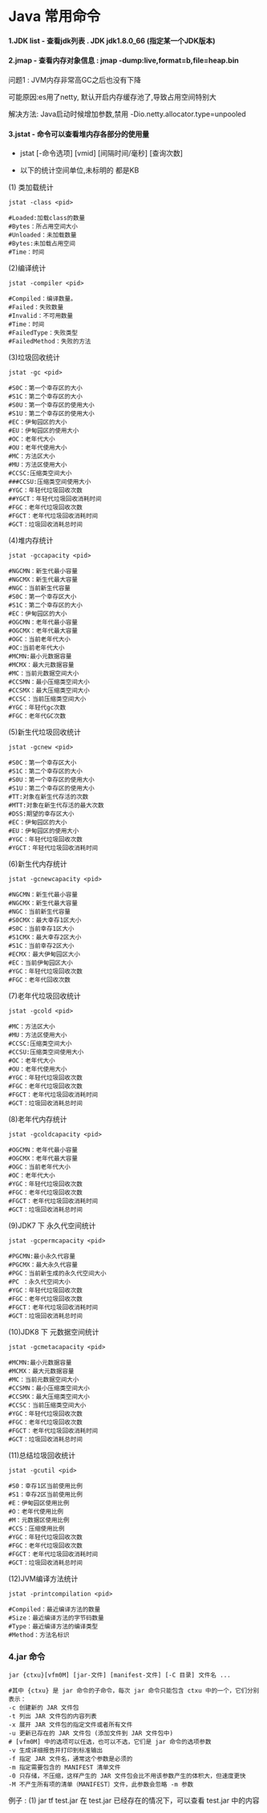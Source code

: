 # Java 常用命令

#### 1.JDK list - 查看jdk列表    . JDK jdk1.8.0_66 (指定某一个JDK版本)

#### 2.jmap - 查看内存对象信息 : jmap -dump:live,format=b,file=heap.bin 

问题1 : JVM内存非常高GC之后也没有下降

可能原因:es用了netty, 默认开启内存缓存池了,导致占用空间特别大

解决方法: Java启动时候增加参数,禁用  -Dio.netty.allocator.type=unpooled

#### 3.jstat - 命令可以查看堆内存各部分的使用量

- jstat [-命令选项] [vmid] [间隔时间/毫秒] [查询次数]

- 以下的统计空间单位,未标明的  都是KB

(1) 类加载统计

```shell
jstat -class <pid>

#Loaded:加载class的数量
#Bytes：所占用空间大小
#Unloaded：未加载数量
#Bytes:未加载占用空间
#Time：时间
```

(2)编译统计

```shell
jstat -compiler <pid>

#Compiled：编译数量。
#Failed：失败数量
#Invalid：不可用数量
#Time：时间
#FailedType：失败类型
#FailedMethod：失败的方法
```

(3)垃圾回收统计

```shell
jstat -gc <pid>

#S0C：第一个幸存区的大小
#S1C：第二个幸存区的大小
#S0U：第一个幸存区的使用大小
#S1U：第二个幸存区的使用大小
#EC：伊甸园区的大小
#EU：伊甸园区的使用大小
#OC：老年代大小
#OU：老年代使用大小
#MC：方法区大小
#MU：方法区使用大小
#CCSC:压缩类空间大小
###CCSU:压缩类空间使用大小
#YGC：年轻代垃圾回收次数
##YGCT：年轻代垃圾回收消耗时间
#FGC：老年代垃圾回收次数
#FGCT：老年代垃圾回收消耗时间
#GCT：垃圾回收消耗总时间
```

(4)堆内存统计

```shell
jstat -gccapacity <pid>

#NGCMN：新生代最小容量 
#NGCMX：新生代最大容量 
#NGC：当前新生代容量 
#S0C：第一个幸存区大小 
#S1C：第二个幸存区的大小 
#EC：伊甸园区的大小 
#OGCMN：老年代最小容量 
#OGCMX：老年代最大容量 
#OGC：当前老年代大小 
#OC:当前老年代大小 
#MCMN:最小元数据容量 
#MCMX：最大元数据容量 
#MC：当前元数据空间大小 
#CCSMN：最小压缩类空间大小 
#CCSMX：最大压缩类空间大小 
#CCSC：当前压缩类空间大小 
#YGC：年轻代gc次数 
#FGC：老年代GC次数
```

(5)新生代垃圾回收统计

```shell
jstat -gcnew <pid>

#S0C：第一个幸存区大小 
#S1C：第二个幸存区的大小 
#S0U：第一个幸存区的使用大小 
#S1U：第二个幸存区的使用大小 
#TT:对象在新生代存活的次数 
#MTT:对象在新生代存活的最大次数 
#DSS:期望的幸存区大小 
#EC：伊甸园区的大小 
#EU：伊甸园区的使用大小 
#YGC：年轻代垃圾回收次数 
#YGCT：年轻代垃圾回收消耗时间
```

(6)新生代内存统计

```shell
jstat -gcnewcapacity <pid>

#NGCMN：新生代最小容量 
#NGCMX：新生代最大容量 
#NGC：当前新生代容量 
#S0CMX：最大幸存1区大小 
#S0C：当前幸存1区大小 
#S1CMX：最大幸存2区大小 
#S1C：当前幸存2区大小 
#ECMX：最大伊甸园区大小 
#EC：当前伊甸园区大小 
#YGC：年轻代垃圾回收次数 
#FGC：老年代回收次数
```

(7)老年代垃圾回收统计

```shell
jstat -gcold <pid>

#MC：方法区大小 
#MU：方法区使用大小 
#CCSC:压缩类空间大小  
#CCSU:压缩类空间使用大小  
#OC：老年代大小  
#OU：老年代使用大小  
#YGC：年轻代垃圾回收次数  
#FGC：老年代垃圾回收次数  
#FGCT：老年代垃圾回收消耗时间  
#GCT：垃圾回收消耗总时间
```

(8)老年代内存统计

```shell
jstat -gcoldcapacity <pid>

#OGCMN：老年代最小容量   
#OGCMX：老年代最大容量   
#OGC：当前老年代大小   
#OC：老年代大小   
#YGC：年轻代垃圾回收次数   
#FGC：老年代垃圾回收次数   
#FGCT：老年代垃圾回收消耗时间   
#GCT：垃圾回收消耗总时间
```

(9)JDK7 下 永久代空间统计

```shell
jstat -gcpermcapacity <pid>
   
#PGCMN:最小永久代容量    
#PGCMX：最大永久代容量    
#PGC：当前新生成的永久代空间大小    
#PC ：永久代空间大小    
#YGC：年轻代垃圾回收次数    
#FGC：老年代垃圾回收次数    
#FGCT：老年代垃圾回收消耗时间    
#GCT：垃圾回收消耗总时间
```

(10)JDK8 下 元数据空间统计

```shell
jstat -gcmetacapacity <pid>

#MCMN:最小元数据容量    
#MCMX：最大元数据容量    
#MC：当前元数据空间大小    
#CCSMN：最小压缩类空间大小   
#CCSMX：最大压缩类空间大小    
#CCSC：当前压缩类空间大小    
#YGC：年轻代垃圾回收次数    
#FGC：老年代垃圾回收次数    
#FGCT：老年代垃圾回收消耗时间   
#GCT：垃圾回收消耗总时间
```

(11)总结垃圾回收统计

```shell
jstat -gcutil <pid>

#S0：幸存1区当前使用比例    
#S1：幸存2区当前使用比例    
#E：伊甸园区使用比例    
#O：老年代使用比例    
#M：元数据区使用比例    
#CCS：压缩使用比例    
#YGC：年轻代垃圾回收次数    
#FGC：老年代垃圾回收次数    
#FGCT：老年代垃圾回收消耗时间    
#GCT：垃圾回收消耗总时间
```

(12)JVM编译方法统计

```shell
jstat -printcompilation <pid>

#Compiled：最近编译方法的数量 
#Size：最近编译方法的字节码数量  
#Type：最近编译方法的编译类型  
#Method：方法名标识
```

### 4.jar 命令

```shell
jar {ctxu}[vfm0M] [jar-文件] [manifest-文件] [-C 目录] 文件名 ...
 
#其中 {ctxu} 是 jar 命令的子命令，每次 jar 命令只能包含 ctxu 中的一个，它们分别表示：
-c 创建新的 JAR 文件包
-t 列出 JAR 文件包的内容列表
-x 展开 JAR 文件包的指定文件或者所有文件
-u 更新已存在的 JAR 文件包 (添加文件到 JAR 文件包中)
# [vfm0M] 中的选项可以任选，也可以不选，它们是 jar 命令的选项参数
-v 生成详细报告并打印到标准输出
-f 指定 JAR 文件名，通常这个参数是必须的
-m 指定需要包含的 MANIFEST 清单文件
-0 只存储，不压缩，这样产生的 JAR 文件包会比不用该参数产生的体积大，但速度更快
-M 不产生所有项的清单（MANIFEST〕文件，此参数会忽略 -m 参数 
```
例子 : 
 (1) jar tf test.jar
在 test.jar 已经存在的情况下，可以查看 test.jar 中的内容




